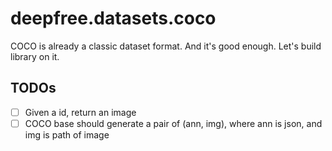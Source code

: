 # deepfree.datasets.coco

COCO is already a classic dataset format. And it's good enough. Let's build library on it.


## TODOs
+ [ ] Given a id, return an image
+ [ ] COCO base should generate a pair of (ann, img), where ann is json, and img is path of image